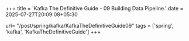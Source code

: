 +++
title = 'Kafka The Definitive Guide - 09 Building Data Pipeline.'
date = 2025-07-27T20:09:08+05:30

url= "/post/spring/kafka/KafkaTheDefinitiveGuide09"
tags = ['spring', 'kafka', 'KafkaTheDefinitiveGuide']
+++

